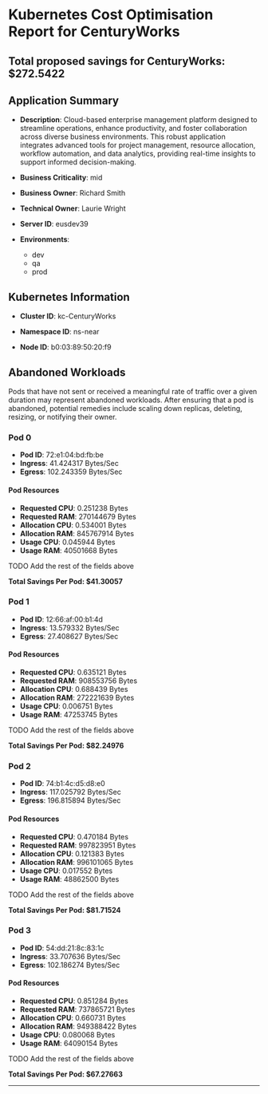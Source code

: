 # Kubernetes Cost Optimisation Report for CenturyWorks

## Total proposed savings for CenturyWorks: $272.5422

## Application Summary

- **Description**: Cloud-based enterprise management platform designed to streamline operations, enhance productivity, and foster collaboration across diverse business environments. This robust application integrates advanced tools for project management, resource allocation, workflow automation, and data analytics, providing real-time insights to support informed decision-making.

- **Business Criticality**: mid

- **Business Owner**: Richard Smith

- **Technical Owner**: Laurie Wright

- **Server ID**: eusdev39

- **Environments**: 
	 - dev
	- qa
	- prod

## Kubernetes Information
- **Cluster ID**: kc-CenturyWorks

- **Namespace ID**: ns-near

- **Node ID**: b0:03:89:50:20:f9

## Abandoned Workloads
Pods that have not sent or received a meaningful rate of traffic over a given duration may represent abandoned workloads. After ensuring that a pod is abandoned, potential remedies include scaling down replicas, deleting, resizing, or notifying their owner.

### Pod 0
- **Pod ID**: 72:e1:04:bd:fb:be
- **Ingress**: 41.424317 Bytes/Sec
- **Egress**: 102.243359 Bytes/Sec
#### Pod Resources
- **Requested CPU**: 0.251238 Bytes
- **Requested RAM**: 270144679 Bytes
- **Allocation CPU**: 0.534001 Bytes
- **Allocation RAM**: 845767914 Bytes
- **Usage CPU**: 0.045944 Bytes
- **Usage RAM**: 40501668 Bytes




 TODO Add the rest of the fields above


**Total Savings Per Pod: $41.30057**

### Pod 1
- **Pod ID**: 12:66:af:00:b1:4d
- **Ingress**: 13.579332 Bytes/Sec
- **Egress**: 27.408627 Bytes/Sec
#### Pod Resources
- **Requested CPU**: 0.635121 Bytes
- **Requested RAM**: 908553756 Bytes
- **Allocation CPU**: 0.688439 Bytes
- **Allocation RAM**: 272221639 Bytes
- **Usage CPU**: 0.006751 Bytes
- **Usage RAM**: 47253745 Bytes




 TODO Add the rest of the fields above


**Total Savings Per Pod: $82.24976**

### Pod 2
- **Pod ID**: 74:b1:4c:d5:d8:e0
- **Ingress**: 117.025792 Bytes/Sec
- **Egress**: 196.815894 Bytes/Sec
#### Pod Resources
- **Requested CPU**: 0.470184 Bytes
- **Requested RAM**: 997823951 Bytes
- **Allocation CPU**: 0.121383 Bytes
- **Allocation RAM**: 996101065 Bytes
- **Usage CPU**: 0.017552 Bytes
- **Usage RAM**: 48862500 Bytes




 TODO Add the rest of the fields above


**Total Savings Per Pod: $81.71524**

### Pod 3
- **Pod ID**: 54:dd:21:8c:83:1c
- **Ingress**: 33.707636 Bytes/Sec
- **Egress**: 102.186274 Bytes/Sec
#### Pod Resources
- **Requested CPU**: 0.851284 Bytes
- **Requested RAM**: 737865721 Bytes
- **Allocation CPU**: 0.660731 Bytes
- **Allocation RAM**: 949388422 Bytes
- **Usage CPU**: 0.080068 Bytes
- **Usage RAM**: 64090154 Bytes




 TODO Add the rest of the fields above


**Total Savings Per Pod: $67.27663**


---
